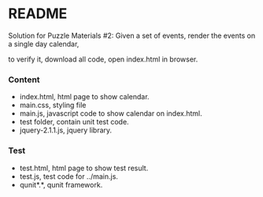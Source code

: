 # README #

Solution for Puzzle Materials #2: Given a set of events, render the events on a single day calendar,

to verify it, download all code, open index.html in browser.


### Content ###

* index.html, html page to show calendar.
* main.css, styling file
* main.js, javascript code to show calendar on index.html.
* test folder, contain unit test code.
* jquery-2.1.1.js, jquery library.

### Test ###

* test.html, html page to show test result.
* test.js, test code for ../main.js.
* qunit*.*, qunit framework.